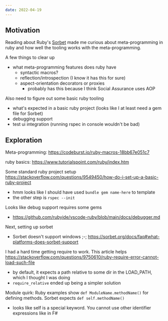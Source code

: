 ```yaml
---
date: 2022-04-19
---
```


## Motivation

Reading about Ruby's [Sorbet](https://stripe.com/blog/sorbet-stripes-type-checker-for-ruby) made me curious about meta-programming in ruby and how well the tooling works with the meta-programming.

A few things to clear up
- what meta-programming features does ruby have
  - syntactic macros?
  - reflection/introspection (I know it has this for sure)
  - aspect-orientation decorators or proxies
    - probably has this because I think Social Assurance uses AOP

Also need to figure out some basic ruby tooling
- what's expected in a basic ruby project (looks like I at least need a gem file for Sorbet)
- debugging support
- test ui integration (running rspec in console wouldn't be bad)


## Exploration
Meta-programming: https://codeburst.io/ruby-macros-18bb67e051c7

ruby basics: https://www.tutorialspoint.com/ruby/index.htm

Some standard ruby project setup https://stackoverflow.com/questions/9549450/how-do-i-set-up-a-basic-ruby-project
- hmm looks like I should have used `bundle gem name-here` to template
- the other step is `rspec --init`

Looks like debug support requires some gems
- https://github.com/rubyide/vscode-ruby/blob/main/docs/debugger.md

Next, setting up sorbet
- Sorbet doesn't support windows ;-; https://sorbet.org/docs/faq#what-platforms-does-sorbet-support 


I had a hard time getting require to work. This article helps https://stackoverflow.com/questions/9750610/ruby-require-error-cannot-load-such-file
- by default, it expects a path relative to some dir in the LOAD_PATH, which I thought I was doing
- `require_relative` ended up being a simpler solution

Module quirk: Ruby examples show `def ModuleName.methodName()` for defining methods. Sorbet expects `def self.methodName()` 
- looks like self is a special keyword. You cannot use other identifier expressions like in F#

